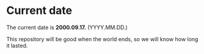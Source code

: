 # Current date

The current date is **2000.09.17.** (YYYY.MM.DD.)

This repository will be good when the world ends, so we will know how long it lasted.